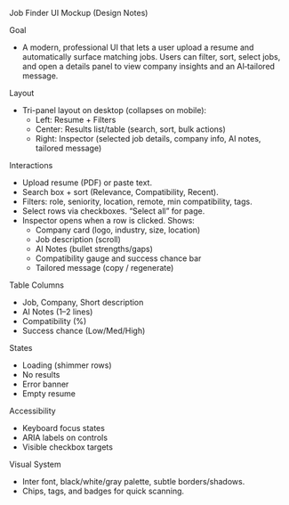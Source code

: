 Job Finder UI Mockup (Design Notes)

Goal
- A modern, professional UI that lets a user upload a resume and automatically surface matching jobs. Users can filter, sort, select jobs, and open a details panel to view company insights and an AI‑tailored message.

Layout
- Tri-panel layout on desktop (collapses on mobile):
  - Left: Resume + Filters
  - Center: Results list/table (search, sort, bulk actions)
  - Right: Inspector (selected job details, company info, AI notes, tailored message)

Interactions
- Upload resume (PDF) or paste text.
- Search box + sort (Relevance, Compatibility, Recent).
- Filters: role, seniority, location, remote, min compatibility, tags.
- Select rows via checkboxes. “Select all” for page.
- Inspector opens when a row is clicked. Shows:
  - Company card (logo, industry, size, location)
  - Job description (scroll)
  - AI Notes (bullet strengths/gaps)
  - Compatibility gauge and success chance bar
  - Tailored message (copy / regenerate)

Table Columns
- Job, Company, Short description
- AI Notes (1–2 lines)
- Compatibility (%)
- Success chance (Low/Med/High)

States
- Loading (shimmer rows)
- No results
- Error banner
- Empty resume

Accessibility
- Keyboard focus states
- ARIA labels on controls
- Visible checkbox targets

Visual System
- Inter font, black/white/gray palette, subtle borders/shadows.
- Chips, tags, and badges for quick scanning.


